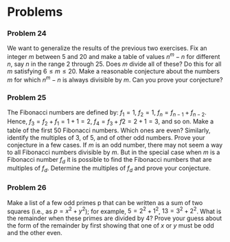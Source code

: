 # Problems
### Problem 24
We want to generalize the results of the previous two exercises. Fix an
integer $m$ between 5 and 20 and make a table of values $n^{m} - n$ for different $n$, say
$n$ in the range 2 through 25. Does $m$ divide all of these? Do this for all $m$ satisfying
$6 \leq m \leq 20$. Make a reasonable conjecture about the numbers $m$ for which $n^{m} - n$
is always divisible by $m$. Can you prove your conjecture?
### Problem 25
The Fibonacci numbers are defined by: $f_{1} = 1$, $f_{2} = 1$, $f_{n} = f_{n-1} + f_{n-2}$.
Hence, $f_{3} = f_{2}+f_{1} = 1 + 1 = 2$, $f_{4} = f_{3} + f{2} = 2 + 1 = 3$, and so on. Make a table
of the first 50 Fibonacci numbers. Which ones are even? Similarly, identify the multiples
of 3, of 5, and of other odd numbers. Prove your conjecture in a few cases. If $m$ is an odd number,
there may not seem a way to all Fibonacci numbers divisible by $m$. But in the special case when
$m$ is a Fibonacci number $f_{d}$ it is possible to find the Fibonacci numbers that are multiples
of $f_{d}$. Determine the multiples of $f_{d}$ and prove your conjecture.
### Problem 26
Make a list of a few odd primes p that can be written as a sum of two squares (i.e., as $p = x^{2}+y^{2}$); for example, $5 = 2^{2} + 1^{2}$, $13 = 3^{2}+2^{2}$. What is the remainder when these primes are divided by 4? Prove your guess about the form of the remainder by first showing that one of $x$ or $y$ must be odd and the other even.
